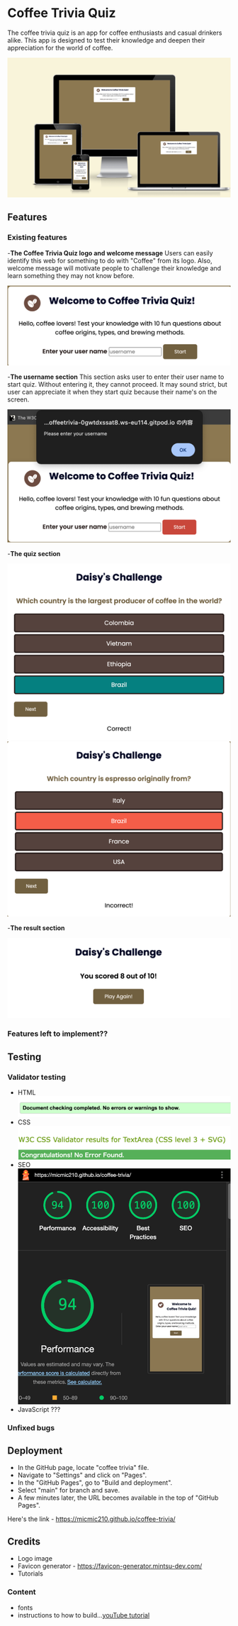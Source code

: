 # Coffee Trivia Quiz

The coffee trivia quiz is an app for coffee enthusiasts and casual drinkers alike. This app is designed to test their knowledge and deepen their appreciation for the world of coffee.

![ai responsive screen](/media/ai-screen-min.png)

## Features 


### Existing features

-__The Coffee Trivia Quiz logo and welcome message__
Users can easily identify this web for something to do with "Coffee" from its logo. Also, welcome message will motivate people to challenge their knowledge and learn something they may not know before. 

![welcome](/media/welcome-min.png)

-__The username section__ 
This section asks user to enter their user name to start quiz. Without entering it, they cannot proceed. 
It may sound strict, but user can appreciate it when they start quiz because their name's on the screen.

![username-alert](/media/alert-min.png)

-__The quiz section__

![answer-correct](/media/correct-min.png)
![answer-incorrect](/media/incorrect-min.png)

-__The result section__

![score](/media/score-min.png)

### Features left to implement??

## Testing

### Validator testing 

 - HTML
 ![w3c-html](/media/w3c-min.png)
 - CSS
 ![w3c-css](/media/css-min.png)
 - SEO 
 ![seo](/media/seo-min.png)
 - JavaScript ???

### Unfixed bugs


## Deployment 
 - In the GitHub page, locate "coffee trivia" file. 
 - Navigate to "Settings" and click on "Pages".
 - In the "GitHub Pages", go to "Build and deployment".
 - Select "main" for branch and save. 
 - A few minutes later, the URL becomes available in the top of "GitHub Pages".

Here's the link - https://micmic210.github.io/coffee-trivia/ 

## Credits 

 - Logo image 
 - Favicon generator - https://favicon-generator.mintsu-dev.com/ 
 - Tutorials 

### Content 
 - fonts 
 - instructions to how to build...[youTube tutorial]()


